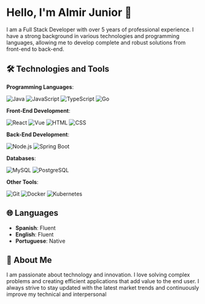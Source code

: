 # Hello, I'm Almir Junior 👋

I am a Full Stack Developer with over 5 years of professional experience. I have a strong background in various technologies and programming languages, allowing me to develop complete and robust solutions from front-end to back-end.

## 🛠️ Technologies and Tools

**Programming Languages**:

![Java](https://img.shields.io/badge/Java-007396?style=flat&logo=java&logoColor=white)
![JavaScript](https://img.shields.io/badge/JavaScript-F7DF1E?style=flat&logo=javascript&logoColor=black)
![TypeScript](https://img.shields.io/badge/TypeScript-007ACC?style=flat&logo=typescript&logoColor=white)
![Go](https://img.shields.io/badge/Go-00ADD8?style=flat&logo=go&logoColor=white)

**Front-End Development**:

![React](https://img.shields.io/badge/React-61DAFB?style=flat&logo=react&logoColor=black)
![Vue](https://img.shields.io/badge/Angular-DD0031?style=flat&logo=angular&logoColor=white)
![HTML](https://img.shields.io/badge/HTML5-E34F26?style=flat&logo=html5&logoColor=white)
![CSS](https://img.shields.io/badge/CSS3-1572B6?style=flat&logo=css3&logoColor=white)

**Back-End Development**:

![Node.js](https://img.shields.io/badge/Node.js-339933?style=flat&logo=node.js&logoColor=white)
![Spring Boot](https://img.shields.io/badge/Spring_Boot-6DB33F?style=flat&logo=spring-boot&logoColor=white)

**Databases**:

![MySQL](https://img.shields.io/badge/MySQL-4479A1?style=flat&logo=mysql&logoColor=white)
![PostgreSQL](https://img.shields.io/badge/PostgreSQL-336791?style=flat&logo=postgresql&logoColor=white)

**Other Tools**:

![Git](https://img.shields.io/badge/Git-F05032?style=flat&logo=git&logoColor=white)
![Docker](https://img.shields.io/badge/Docker-2496ED?style=flat&logo=docker&logoColor=white)
![Kubernetes](https://img.shields.io/badge/Kubernetes-326CE5?style=flat&logo=kubernetes&logoColor=white)

## 🌐 Languages

- **Spanish**: Fluent
- **English**: Fluent
- **Portuguese**: Native

## 🚀 About Me

I am passionate about technology and innovation. I love solving complex problems and creating efficient applications that add value to the end user. I always strive to stay updated with the latest market trends and continuously improve my technical and interpersonal 
